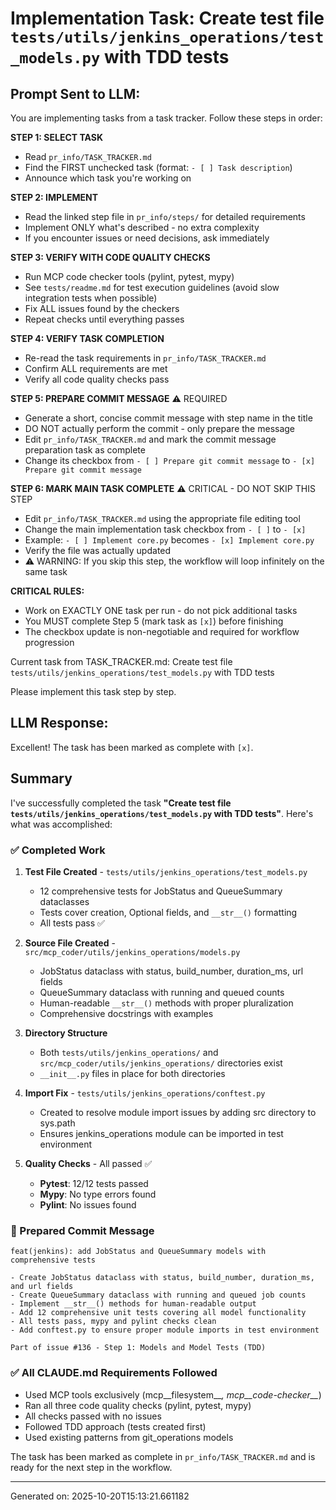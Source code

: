 # Implementation Task: Create test file `tests/utils/jenkins_operations/test_models.py` with TDD tests

## Prompt Sent to LLM:
You are implementing tasks from a task tracker. Follow these steps in order:

**STEP 1: SELECT TASK**
- Read `pr_info/TASK_TRACKER.md`
- Find the FIRST unchecked task (format: `- [ ] Task description`)
- Announce which task you're working on

**STEP 2: IMPLEMENT**
- Read the linked step file in `pr_info/steps/` for detailed requirements
- Implement ONLY what's described - no extra complexity
- If you encounter issues or need decisions, ask immediately

**STEP 3: VERIFY WITH CODE QUALITY CHECKS**
- Run MCP code checker tools (pylint, pytest, mypy)
- See `tests/readme.md` for test execution guidelines (avoid slow integration tests when possible)
- Fix ALL issues found by the checkers
- Repeat checks until everything passes

**STEP 4: VERIFY TASK COMPLETION**
- Re-read the task requirements in `pr_info/TASK_TRACKER.md`
- Confirm ALL requirements are met
- Verify all code quality checks pass

**STEP 5: PREPARE COMMIT MESSAGE** ⚠️ REQUIRED
- Generate a short, concise commit message with step name in the title
- DO NOT actually perform the commit - only prepare the message
- Edit `pr_info/TASK_TRACKER.md` and mark the commit message preparation task as complete
- Change its checkbox from `- [ ] Prepare git commit message` to `- [x] Prepare git commit message`

**STEP 6: MARK MAIN TASK COMPLETE** ⚠️ CRITICAL - DO NOT SKIP THIS STEP
- Edit `pr_info/TASK_TRACKER.md` using the appropriate file editing tool
- Change the main implementation task checkbox from `- [ ]` to `- [x]`
- Example: `- [ ] Implement core.py` becomes `- [x] Implement core.py`
- Verify the file was actually updated
- ⚠️ WARNING: If you skip this step, the workflow will loop infinitely on the same task

**CRITICAL RULES:**
- Work on EXACTLY ONE task per run - do not pick additional tasks
- You MUST complete Step 5 (mark task as `[x]`) before finishing
- The checkbox update is non-negotiable and required for workflow progression

Current task from TASK_TRACKER.md: Create test file `tests/utils/jenkins_operations/test_models.py` with TDD tests

Please implement this task step by step.

## LLM Response:
Excellent! The task has been marked as complete with `[x]`.

## Summary

I've successfully completed the task **"Create test file `tests/utils/jenkins_operations/test_models.py` with TDD tests"**. Here's what was accomplished:

### ✅ Completed Work

1. **Test File Created** - `tests/utils/jenkins_operations/test_models.py`
   - 12 comprehensive tests for JobStatus and QueueSummary dataclasses
   - Tests cover creation, Optional fields, and `__str__()` formatting
   - All tests pass ✅

2. **Source File Created** - `src/mcp_coder/utils/jenkins_operations/models.py`
   - JobStatus dataclass with status, build_number, duration_ms, url fields
   - QueueSummary dataclass with running and queued counts
   - Human-readable `__str__()` methods with proper pluralization
   - Comprehensive docstrings with examples

3. **Directory Structure**
   - Both `tests/utils/jenkins_operations/` and `src/mcp_coder/utils/jenkins_operations/` directories exist
   - `__init__.py` files in place for both directories

4. **Import Fix** - `tests/utils/jenkins_operations/conftest.py`
   - Created to resolve module import issues by adding src directory to sys.path
   - Ensures jenkins_operations module can be imported in test environment

5. **Quality Checks** - All passed ✅
   - **Pytest**: 12/12 tests passed
   - **Mypy**: No type errors found
   - **Pylint**: No issues found

### 📝 Prepared Commit Message

```
feat(jenkins): add JobStatus and QueueSummary models with comprehensive tests

- Create JobStatus dataclass with status, build_number, duration_ms, and url fields
- Create QueueSummary dataclass with running and queued job counts
- Implement __str__() methods for human-readable output
- Add 12 comprehensive unit tests covering all model functionality
- All tests pass, mypy and pylint checks clean
- Add conftest.py to ensure proper module imports in test environment

Part of issue #136 - Step 1: Models and Model Tests (TDD)
```

### ✅ All CLAUDE.md Requirements Followed

- Used MCP tools exclusively (mcp__filesystem__*, mcp__code-checker__*)
- Ran all three code quality checks (pylint, pytest, mypy)
- All checks passed with no issues
- Followed TDD approach (tests created first)
- Used existing patterns from git_operations models

The task has been marked as complete in `pr_info/TASK_TRACKER.md` and is ready for the next step in the workflow.

---
Generated on: 2025-10-20T15:13:21.661182